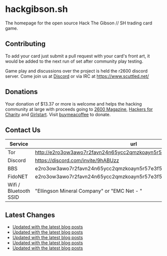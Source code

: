 # hackgibson.sh
The homepage for the open source Hack The Gibson // SH trading card game.


## Contributing

To add your card just submit a pull request with your card's front art, it would be added to the next run of set after community play testing.

Game play and discussions over the project is held the r2600 discord server. Come join us at [Discord](https://discord.com/invite/9hABUzz) or via IRC at https://www.scuttled.net/


## Donations

Your donation of $13.37 or more is welcome and helps the hacking community at large with proceeds going to [2600 Magazine](https://2600.com/), [Hackers for Charity](https://hackersforcharity.org) and [Girlstart](https://girlstart.org).  Visit [buymeacoffee](https://www.buymeacoffee.com/hackgibson.sh) to donate.


## Contact Us

Service | url
-|-
Tor | http://e2ro3ow3awo7r2favn24n65ycc2qmzkoayn5r57e3f56nvjwdcgg32ad.onion
Discord | https://discord.com/invite/9hABUzz
BBS | e2ro3ow3awo7r2favn24n65ycc2qmzkoayn5r57e3f56nvjwdcgg32ad.onion:23
FidoNET | e2ro3ow3awo7r2favn24n65ycc2qmzkoayn5r57e3f56nvjwdcgg32ad.onion:24554
Wifi / Bluetooth SSID | "Ellingson Mineral Company" or "EMC Net - <fidonet address>"

## Latest Changes
<!-- BLOG-POST-LIST:START -->
- [Updated with the latest blog posts](https://github.com/DFW2600/hackgibson.sh/commit/4ac8640b0a5379ace7d2cd01449a561a42ff6bad)
- [Updated with the latest blog posts](https://github.com/DFW2600/hackgibson.sh/commit/25ceb88ac0b0863a821bc36ed75c85a88093edc4)
- [Updated with the latest blog posts](https://github.com/DFW2600/hackgibson.sh/commit/a260427c5d1a96b519955d60d649339b24351510)
- [Updated with the latest blog posts](https://github.com/DFW2600/hackgibson.sh/commit/7677edd17a0e5a7e2d0728b95bf1f36ceb57f521)
- [Updated with the latest blog posts](https://github.com/DFW2600/hackgibson.sh/commit/2316fb24ba36d69aa573c99cbd7f99c6f678e27c)
<!-- BLOG-POST-LIST:END -->
